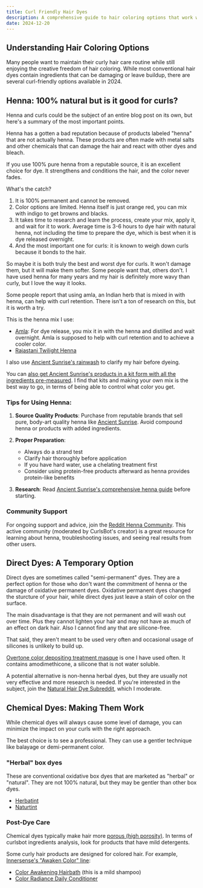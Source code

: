 ```yaml
---
title: Curl Friendly Hair Dyes
description: A comprehensive guide to hair coloring options that work well with curly hair care routines, including natural and chemical alternatives.
date: 2024-12-20
---
```


Understanding Hair Coloring Options
----------------------------------

Many people want to maintain their curly hair care routine while still enjoying the creative freedom of hair coloring. While most conventional hair dyes contain ingredients that can be damaging or leave buildup, there are several curl-friendly options available in 2024.

Henna: 100% natural but is it good for curls?
----------------------------------

Henna and curls could be the subject of an entire blog post on its own, but here's a summary of the most important points.

Henna has a gotten a bad reputation because of products labeled "henna" that are not actually henna. These products are often made with metal salts and other chemicals that can damage the hair and react with other dyes and bleach.

If you use 100% pure henna from a reputable source, it is an excellent choice for dye. It strengthens and conditions the hair, and the color never fades.

What's the catch?

1. It is 100% permanent and cannot be removed.
2. Color options are limited. Henna itself is just orange red, you can mix with indigo to get browns and blacks.
3. It takes time to research and learn the process, create your mix, apply it, and wait for it to work. Average time is 3-6 hours to dye hair with natural henna, not including the time to prepare the dye, which is best when it is dye released overnight.
4. And the most important one for curls: it is known to weigh down curls because it bonds to the hair.

So maybe it is both truly the best and worst dye for curls. It won't damage them, but it will make them softer. Some people want that, others don't. I have used henna for many years and my hair is definitely more wavy than curly, but I love the way it looks.

Some people report that using amla, an Indian herb that is mixed in with henna, can help with curl retention. There isn't a ton of research on this, but it is worth a try.

This is the henna mix I use:

- [Amla](https://amzn.to/3PbXEwQ): For dye release, you mix it in with the henna and distilled and wait overnight. Amla is supposed to help with curl retention and to achieve a cooler color.
- [Rajastani Twilight Henna](https://amzn.to/49WcfGA)

I also use [Ancient Sunrise's rainwash](https://amzn.to/3P8Tnus) to clarify my hair before dyeing.

You can [also get Ancient Sunrise's products in a kit form with all the ingredients pre-measured](https://amzn.to/49WcfGA). I find that kits and making your own mix is the best way to go, in terms of being able to control what color you get.

### Tips for Using Henna:
1. **Source Quality Products**: Purchase from reputable brands that sell pure, body-art quality henna like [Ancient Sunrise](https://amzn.to/3VOhz8Q). Avoid compound henna or products with added ingredients.

2. **Proper Preparation**:
   - Always do a strand test
   - Clarify hair thoroughly before application
   - If you have hard water, use a chelating treatment first
   - Consider using protein-free products afterward as henna provides protein-like benefits

3. **Research**: Read [Ancient Sunrise's comprehensive henna guide](https://www.ancientsunrise.blog/henna-hair-book/) before starting.

### Community Support
For ongoing support and advice, join the [Reddit Henna Community](https://www.reddit.com/r/henna/). This active community (moderated by CurlsBot's creator) is a great resource for learning about henna, troubleshooting issues, and seeing real results from other users.


Direct Dyes: A Temporary Option
----------------------------------

Direct dyes are sometimes called "semi-permanent" dyes. They are a perfect option for those who don't want the commitment of henna or the damage of oxidative permanent dyes. Oxidative permanent dyes changed the sturcture of your hair, while direct dyes just leave a stain of color on the surface.

The main disadvantage is that they are not permanent and will wash out over time. Plus they cannot lighten your hair and may not have as much of an effect on dark hair. Also I cannot find any that are silicone-free.

That said, they aren't meant to be used very often and occasional usage of silicones is unlikely to build up.

[Overtone color depositing treatment masque](https://amzn.to/3DmoWOw) is one I have used often. It contains amodimethicone, a silicone that is not water soluble.

A potential alternative is non-henna herbal dyes, but they are usually not very effective and more research is needed. If you're interested in the subject, join the [Natural Hair Dye Subreddit](https://www.reddit.com/r/naturalhairdye/), which I moderate.

Chemical Dyes: Making Them Work
----------------------------------

While chemical dyes will always cause some level of damage, you can minimize the impact on your curls with the right approach.

The best choice is to see a professional. They can use a gentler technique like balayage or demi-permanent color.

### "Herbal" box dyes
These are conventional oxidative box dyes that are marketed as "herbal" or "natural". They are not 100% natural, but they may be gentler than other box dyes.

- [Herbatint](http://amzn.to/2CqupQc)
- [Naturtint](http://amzn.to/2CVSXla)

### Post-Dye Care
Chemical dyes typically make hair more [porous (high porosity)](/porosity/high-porosity). In terms of curlsbot ingredients analysis, look for products that have mild detergents.

Some curly hair products are designed for colored hair. For example, [Innersense's "Awaken Color" line](https://amzn.to/4fxCMep):

- [Color Awakening Hairbath](https://amzn.to/4iG1fRH) (this is a mild shampoo)
- [Color Radiance Daily Conditioner](https://amzn.to/4iKAWtv)



